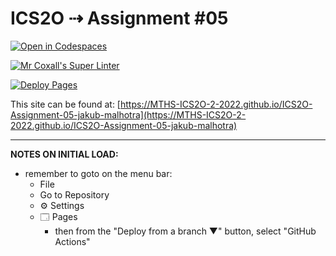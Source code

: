 # ICS2O ⇢ Assignment #05

[![Open in Codespaces](https://classroom.github.com/assets/launch-codespace-7f7980b617ed060a017424585567c406b6ee15c891e84e1186181d67ecf80aa0.svg)](https://classroom.github.com/open-in-codespaces?assignment_repo_id=11199658)

[![Mr Coxall's Super Linter](https://github.com/MTHS-ICS2O-2-2022/ICS2O-Assignment-05-jakub-malhotra/workflows/Mr%20Coxall's%20Super%20Linter/badge.svg)](https://github.com/MTHS-ICS2O-2-2022/ICS2O-Assignment-05-jakub-malhotra/actions)

[![Deploy Pages](https://github.com/MTHS-ICS2O-2-2022/ICS2O-Assignment-05-jakub-malhotra/workflows/Deploy%20Pages/badge.svg)](https://github.com/MTHS-ICS2O-2-2022/ICS2O-Assignment-05-jakub-malhotra/actions)

This site can be found at: [https://MTHS-ICS2O-2-2022.github.io/ICS2O-Assignment-05-jakub-malhotra](https://MTHS-ICS2O-2-2022.github.io/ICS2O-Assignment-05-jakub-malhotra)

---

**NOTES ON INITIAL LOAD:**
- remember to goto on the menu bar:
  - File
  - Go to Repository
  - ⚙ Settings
  - 🗔 Pages
    - then from the "Deploy from a branch ▼" button, select "GitHub Actions"
